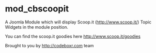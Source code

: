 mod_cbscoopit
=============

A Joomla Module which will display Scoop.it (http://www.scoop.it/) Topic Widgets in the module position.

You can find the scoop.it goodies here http://www.scoop.it/goodies

Brought to you by http://codeboxr.com team
